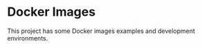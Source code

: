 Docker Images
===================

This project has some Docker images examples and development environments.


